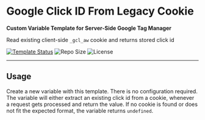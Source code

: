 # Google Click ID From Legacy Cookie

**Custom Variable Template for Server-Side Google Tag Manager**

Read existing client-side `_gcl_aw` cookie and returns stored click id

[![Template Status](https://img.shields.io/badge/Community%20Template%20Gallery%20Status-published-green)](https://tagmanager.google.com/gallery/#/owners/mbaersch/templates/legacy-click-id) ![Repo Size](https://img.shields.io/github/repo-size/mbaersch/legacy-click-id) ![License](https://img.shields.io/github/license/mbaersch/legacy-click-id)

---

## Usage
Create a new variable with this template. There is no configuration required. The variable will either extract an existing click id from a cookie, whenever a request gets processed and return the value. If no cookie is found or does not fit the expected format, the variable returns `undefined`. 
